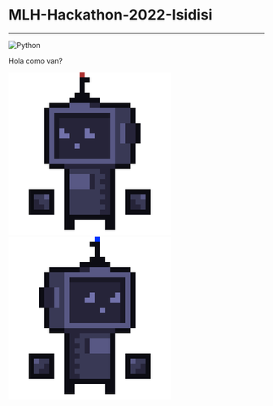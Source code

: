 # MLH-Hackathon-2022-Isidisi

---
![Python](https://img.shields.io/badge/Python->=3-Blue?logo=python)

Hola como van?


<img src="https://github.com/asaPUP/MLH-Hackathon-2022-Isidisi/blob/main/readme_files/blueRobot0.gif" slign="center" ><img src="https://github.com/asaPUP/MLH-Hackathon-2022-Isidisi/blob/main/readme_files/blueRobot.gif" slign="center">
